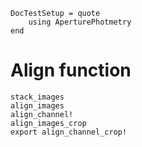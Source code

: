 ```@meta
DocTestSetup = quote
    using AperturePhotmetry
end
```

# Align function

```@docs
stack_images
align_images
align_channel!
align_images_crop
export align_channel_crop!
```
